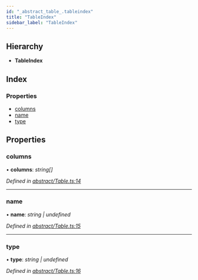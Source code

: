 ```yaml
---
id: "_abstract_table_.tableindex"
title: "TableIndex"
sidebar_label: "TableIndex"
---
```


## Hierarchy

* **TableIndex**

## Index

### Properties

* [columns](_abstract_table_.tableindex.md#columns)
* [name](_abstract_table_.tableindex.md#name)
* [type](_abstract_table_.tableindex.md#type)

## Properties

###  columns

• **columns**: *string[]*

*Defined in [abstract/Table.ts:14](https://github.com/aerogear/graphback/blob/b39280e7/packages/graphql-migrations/src/abstract/Table.ts#L14)*

___

###  name

• **name**: *string | undefined*

*Defined in [abstract/Table.ts:15](https://github.com/aerogear/graphback/blob/b39280e7/packages/graphql-migrations/src/abstract/Table.ts#L15)*

___

###  type

• **type**: *string | undefined*

*Defined in [abstract/Table.ts:16](https://github.com/aerogear/graphback/blob/b39280e7/packages/graphql-migrations/src/abstract/Table.ts#L16)*
